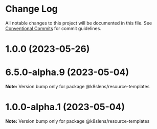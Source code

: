 # Change Log

All notable changes to this project will be documented in this file.
See [Conventional Commits](https://conventionalcommits.org) for commit guidelines.

# 1.0.0 (2023-05-26)



# 6.5.0-alpha.9 (2023-05-04)

**Note:** Version bump only for package @k8slens/resource-templates





# 1.0.0-alpha.1 (2023-05-04)

**Note:** Version bump only for package @k8slens/resource-templates

